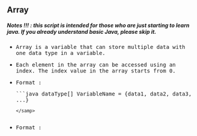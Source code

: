 ## Array
##### Notes !!! : this script is intended for those who are just starting to learn java. If you already understand basic Java, please skip it.

- <samp>Array is a variable that can store multiple data with one data type in a variable.</samp>

- <samp>Each element in the array can be accessed using an index. The index value in the array starts from 0.</samp>

- <samp>Format :</samp>

  <samp>
  ```java
  dataType[] VariableName = {data1, data2, data3, ...}
 
  ```
  </samp>
    
- <samp>Format :</samp>







